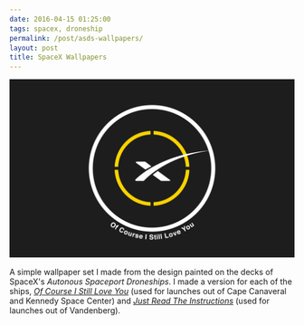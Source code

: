 ```yaml
---
date: 2016-04-15 01:25:00
tags: spacex, droneship
permalink: /post/asds-wallpapers/
layout: post
title: SpaceX Wallpapers
---
```


![SpaceX ASDS - Of Course I Still Love You][ocisly]

A simple wallpaper set I made from the design painted on the decks of SpaceX's _Autonous Spaceport Droneships_. I made a version for each of the ships, [_Of Course I Still Love You_][ocisly] (used for launches out of Cape Canaveral and Kennedy Space Center) and [_Just Read The Instructions_][jrti] (used for launches out of Vandenberg).

[ocisly]: /static/media/2016/04/wall-ocisly.png
[jrti]: /static/media/2016/04/wall-jrti.png